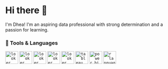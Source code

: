 # Hi there 👋
I'm Dhea! I'm an aspiring data professional with strong determination and a passion for learning.

### 🔧 Tools & Languages

<code><img height="40" alt="looker studio" src="https://raw.githubusercontent.com/marwin1991/profile-technology-icons/refs/heads/main/icons/jupyter_notebook.png"></code>
<code><img height="40" alt="looker studio" src="https://raw.githubusercontent.com/marwin1991/profile-technology-icons/refs/heads/main/icons/python.png"></code>
<code><img height="40" alt="looker studio" src="https://raw.githubusercontent.com/marwin1991/profile-technology-icons/refs/heads/main/icons/numpy.png"></code>
<code><img height="40" alt="looker studio" src="https://raw.githubusercontent.com/marwin1991/profile-technology-icons/refs/heads/main/icons/pandas.png"></code>
<code><img height="40" alt="looker studio" src="https://raw.githubusercontent.com/marwin1991/profile-technology-icons/refs/heads/main/icons/mysql.png"></code>
<code><img height="40" alt="tableau" src="https://cdn.worldvectorlogo.com/logos/tableau-software.svg"></code>
<code><img height="40" alt="power bi" src="https://upload.wikimedia.org/wikipedia/commons/c/cf/New_Power_BI_Logo.svg"></code>
<code><img height="40" alt="r language" src="https://www.r-project.org/logo/Rlogo.png"></code>

<!--
**Dheaagstnnn/Dheaagstnnn** is a ✨ _special_ ✨ repository because its `README.md` (this file) appears on your GitHub profile.

Here are some ideas to get you started:

- 🔭 I’m currently working on ...
- 🌱 I’m currently learning ...
- 👯 I’m looking to collaborate on ...
- 🤔 I’m looking for help with ...
- 💬 Ask me about ...
- 📫 How to reach me: ...
- 😄 Pronouns: ...
- ⚡ Fun fact: ...
-->
